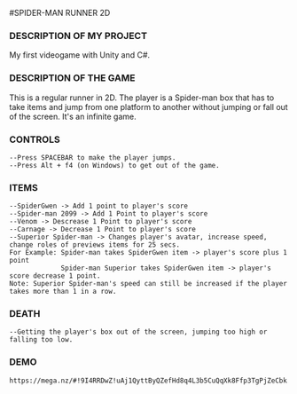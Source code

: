 #SPIDER-MAN RUNNER 2D

### DESCRIPTION OF MY PROJECT
My first videogame with Unity and C#.

### DESCRIPTION OF THE GAME 
This is a regular runner in 2D. The player is a Spider-man box that has to take items and jump from one platform to another without jumping or fall out of the screen.
It's an infinite game.

### CONTROLS 

    --Press SPACEBAR to make the player jumps.
    --Press Alt + f4 (on Windows) to get out of the game.
    
### ITEMS

    --SpiderGwen -> Add 1 point to player's score
    --Spider-man 2099 -> Add 1 Point to player's score
    --Venom -> Descrease 1 Point to player's score
    --Carnage -> Decrease 1 Point to player's score
    --Superior Spider-man -> Changes player's avatar, increase speed, change roles of previews items for 25 secs.
    For Example: Spider-man takes SpiderGwen item -> player's score plus 1 point
                 Spider-man Superior takes SpiderGwen item -> player's score decrease 1 point.
    Note: Superior Spider-man's speed can still be increased if the player takes more than 1 in a row.         
                 
### DEATH

    --Getting the player's box out of the screen, jumping too high or falling too low.
    
### DEMO
    https://mega.nz/#!9I4RRDwZ!uAj1QyttByQZefHd8q4L3b5CuQqXk8Ffp3TgPjZeCbk
